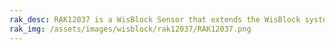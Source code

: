 ```yaml
---
rak_desc: RAK12037 is a WisBlock Sensor that extends the WisBlock system based on the SCD30 module, which can sense C02 and has an integrated temperature and humidity sensor. A ready-to-use SW library and tutorial make it easy to build up an environmental data acquisition system.
rak_img: /assets/images/wisblock/rak12037/RAK12037.png
---
```


<rk-redirect to="/Product-Categories/WisBlock/RAK12037/Overview/" />